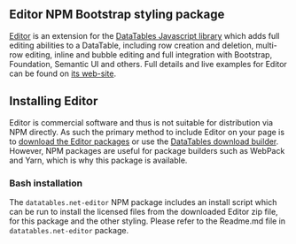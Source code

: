 
## Editor NPM Bootstrap styling package

[Editor](https://editor.datatables.net) is an extension for the [DataTables Javascript library](https://datatables.net) which adds full editing abilities to a DataTable, including row creation and deletion, multi-row editing, inline and bubble editing and full integration with Bootstrap, Foundation, Semantic UI and others. Full details and live examples for Editor can be found on [its web-site](https://editor.datatables.net).



## Installing Editor

Editor is commercial software and thus is not suitable for distribution via NPM directly. As such the primary method to include Editor on your page is to [download the Editor packages](https://editor.datatables.net/download) or use the [DataTables download builder](https://datatables.net/download). However, NPM packages are useful for package builders such as WebPack and Yarn, which is why this package is available.


### Bash installation

The `datatables.net-editor` NPM package includes an install script which can be run to install the licensed files from the downloaded Editor zip file, for this package and the other styling. Please refer to the Readme.md file in `datatables.net-editor` package.
